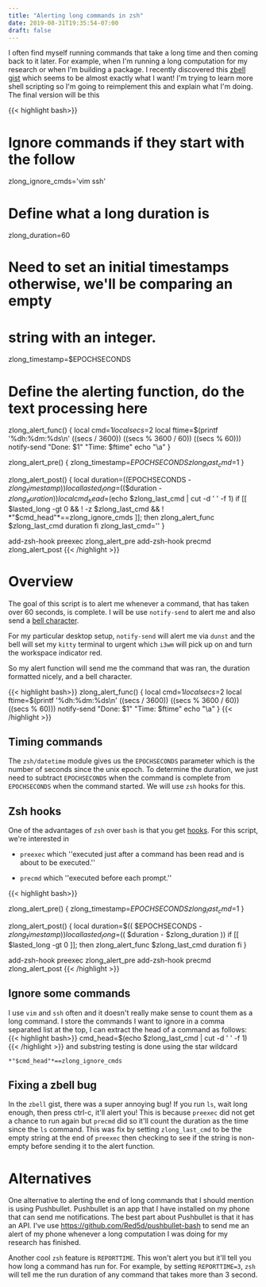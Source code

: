 ```yaml
---
title: "Alerting long commands in zsh"
date: 2019-08-31T19:35:54-07:00
draft: false
---
```


I often find myself running commands that take a long time and then coming back
to it later. For example, when I'm running a long computation for my research
or when I'm building a package. I recently discovered this [zbell
gist](https://gist.github.com/oknowton/8346801) which seems to be almost
exactly what I want! I'm trying to learn more shell scripting so I'm going to
reimplement this and explain what I'm doing. The final version will be this


{{< highlight bash>}}
# Ignore commands if they start with the follow
zlong_ignore_cmds='vim ssh'

# Define what a long duration is
zlong_duration=60

# Need to set an initial timestamps otherwise, we'll be comparing an empty
# string with an integer.
zlong_timestamp=$EPOCHSECONDS

# Define the alerting function, do the text processing here
zlong_alert_func() {
    local cmd=$1
    local secs=$2
    local ftime=$(printf '%dh:%dm:%ds\n' $(($secs / 3600)) $(($secs % 3600 / 60)) $(($secs % 60)))
    notify-send "Done: $1" "Time: $ftime"
    echo "\a"
}

zlong_alert_pre() {
    zlong_timestamp=$EPOCHSECONDS
    zlong_last_cmd=$1
}

zlong_alert_post() {
    local duration=$(($EPOCHSECONDS - $zlong_timestamp))
    local lasted_long=$(($duration - $zlong_duration))
    local cmd_head=$(echo $zlong_last_cmd | cut -d ' ' -f 1)
    if [[ $lasted_long -gt 0 && ! -z $zlong_last_cmd && ! *"$cmd_head"*==zlong_ignore_cmds ]]; then
        zlong_alert_func $zlong_last_cmd duration
    fi
    zlong_last_cmd=''
}

add-zsh-hook preexec zlong_alert_pre
add-zsh-hook precmd zlong_alert_post
{{< /highlight >}}

# Overview

The goal of this script is to alert me whenever a command, that has taken over
60 seconds, is complete. I will be use `notify-send` to alert me and also send
a [bell character](https://en.wikipedia.org/wiki/Bell_character).

For my particular desktop setup, `notify-send` will alert me via `dunst` and
the bell will set my `kitty` terminal to urgent which `i3wm` will pick up on
and turn the workspace indicator red.

So my alert function will send me the command that was ran, the duration
formatted nicely, and a bell character.

{{< highlight bash>}}
zlong_alert_func() {
    local cmd=$1
    local secs=$2
    local ftime=$(printf '%dh:%dm:%ds\n' $(($secs / 3600)) $(($secs % 3600 / 60)) $(($secs % 60)))
    notify-send "Done: $1" "Time: $ftime"
    echo "\a"
}
{{< /highlight >}}


## Timing commands

The `zsh/datetime` module gives us the `EPOCHSECONDS` parameter which is the
number of seconds since the unix epoch. To determine the duration, we just need
to subtract `EPOCHSECONDS` when the command is complete from `EPOCHSECONDS`
when the command started. We will use `zsh` hooks for this.

## Zsh hooks

One of the advantages of `zsh` over `bash` is that you get
[hooks](http://zsh.sourceforge.net/Doc/Release/Functions.html#Hook-Functions).
For this script, we're interested in 

- `preexec` which ''executed just after a command has been read and is about to
  be executed.''

- `precmd` which ''executed before each prompt.''

{{< highlight bash>}}

zlong_alert_pre() {
    zlong_timestamp=$EPOCHSECONDS
    zlong_last_cmd=$1
}

zlong_alert_post() {
    local duration=$(( $EPOCHSECONDS - $zlong_timestamp ))
    local lasted_long=$(( $duration - $zlong_duration ))
    if [[ $lasted_long -gt 0 ]]; then
        zlong_alert_func $zlong_last_cmd duration
    fi
}

add-zsh-hook preexec zlong_alert_pre
add-zsh-hook precmd zlong_alert_post
{{< /highlight >}}

## Ignore some commands

I use `vim` and `ssh` often and it doesn't really make sense to count them as a
long command. I store the commands I want to ignore in a comma separated list
at the top, I can extract the head of a command as follows: 
{{< highlight bash>}}
cmd_head=\$(echo $zlong_last_cmd | cut -d ' ' -f 1)
{{< /highlight >}}
and substring testing is done using the star wildcard 

`*"$cmd_head"*==zlong_ignore_cmds`

## Fixing a zbell bug

In the `zbell` gist, there was a super annoying bug! If you run `ls`, wait long
enough, then press ctrl-c, it'll alert you! This is because `preexec` did not
get a chance to run again but `precmd` did so it'll count the duration as the
time since the `ls` command. This was fix by setting `zlong_last_cmd` to be the
empty string at the end of `preexec` then checking to see if the string is
non-empty before sending it to the alert function.

# Alternatives

One alternative to alerting the end of long commands that I should mention is
using Pushbullet. Pushbullet is an app that I have installed on my phone that
can send me notifications. The best part about Pushbullet is that it has an
API. I've use <https://github.com/Red5d/pushbullet-bash> to send me an alert of
my phone whenever a long computation I was doing for my research has finished.

Another cool `zsh` feature is `REPORTTIME`. This won't alert you but it'll tell
you how long a command has run for. For example, by setting `REPORTTIME=3`,
`zsh` will tell me the run duration of any command that takes more than 3
second.
